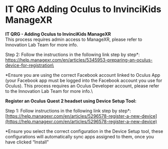 # IT QRG Adding Oculus to InvinciKids ManageXR

**IT QRG - Adding Oculus to InvinciKids ManageXR**\
This process requires admin access to ManageXR, please refer to Innovation Lab Team for more info.

Step 2: Follow the instructions in the following link step by step\*: [https://help.managexr.com/en/articles/5345953-preparing-an-oculus-device-for-registration\
](https://help.managexr.com/en/articles/5345953-preparing-an-oculus-device-for-registration)

\*Ensure you are using the correct Facebook account linked to Oculus App (your Facebook app must be logged into the Facebook account you use for Oculus). This process requires an Oculus Developer account, please refer to the Innovation Lab Team for more info.\


**Register an Oculus Quest 2 headset using Device Setup Tool:**

Step 1: Follow instructions in the following link step by step\*: [https://help.managexr.com/en/articles/5296578-register-a-new-device](https://help.managexr.com/en/articles/5296578-register-a-new-device)

\*Ensure you select the correct configuration in the Device Setup tool, these configurations will automatically sync apps assigned to them, once you have clicked “Install”
